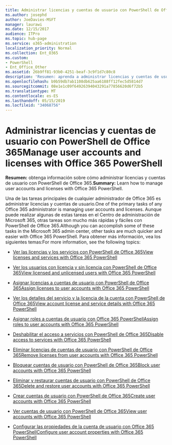 ```yaml
---
title: Administrar licencias y cuentas de usuario con PowerShell de Office 365
ms.author: josephd
author: JoeDavies-MSFT
manager: laurawi
ms.date: 12/15/2017
audience: ITPro
ms.topic: hub-page
ms.service: o365-administration
localization_priority: Normal
ms.collection: Ent_O365
ms.custom:
- PowerShell
- Ent_Office_Other
ms.assetid: 26b9ff81-93b0-4251-beaf-3c9f1d7c80c8
description: 'Resumen: aprenda a administrar licencias y cuentas de usuario con PowerShell de Office 365.'
ms.openlocfilehash: b9b59db7ab1108db625aa6188ff12fec5d5814d7
ms.sourcegitcommit: 08e1e1c09f64926394043291a77856620d6f72b5
ms.translationtype: MT
ms.contentlocale: es-ES
ms.lasthandoff: 05/15/2019
ms.locfileid: "34068756"
---
```

# <a name="manage-user-accounts-and-licenses-with-office-365-powershell"></a><span data-ttu-id="da2a2-103">Administrar licencias y cuentas de usuario con PowerShell de Office 365</span><span class="sxs-lookup"><span data-stu-id="da2a2-103">Manage user accounts and licenses with Office 365 PowerShell</span></span>

 <span data-ttu-id="da2a2-104">**Resumen:** obtenga información sobre cómo administrar licencias y cuentas de usuario con PowerShell de Office 365.</span><span class="sxs-lookup"><span data-stu-id="da2a2-104">**Summary:** Learn how to manage user accounts and licenses with Office 365 PowerShell.</span></span>
  
<span data-ttu-id="da2a2-105">Una de las tareas principales de cualquier administrador de Office 365 es administrar licencias y cuentas de usuario.</span><span class="sxs-lookup"><span data-stu-id="da2a2-105">One of the primary tasks of any Office 365 administrator is managing user accounts and licenses.</span></span> <span data-ttu-id="da2a2-106">Aunque puede realizar algunas de estas tareas en el Centro de administración de Microsoft 365, otras tareas son mucho más rápidas y fáciles con PowerShell de Office 365.</span><span class="sxs-lookup"><span data-stu-id="da2a2-106">Although you can accomplish some of these tasks in the Microsoft 365 admin center, other tasks are much quicker and easier with Office 365 PowerShell.</span></span> <span data-ttu-id="da2a2-107">Para obtener más información, vea los siguientes temas:</span><span class="sxs-lookup"><span data-stu-id="da2a2-107">For more information, see the following topics:</span></span>
  
- [<span data-ttu-id="da2a2-108">Ver las licencias y los servicios con PowerShell de Office 365</span><span class="sxs-lookup"><span data-stu-id="da2a2-108">View licenses and services with Office 365 PowerShell</span></span>](view-licenses-and-services-with-office-365-powershell.md)
    
- [<span data-ttu-id="da2a2-109">Ver los usuarios con licencia y sin licencia con PowerShell de Office 365</span><span class="sxs-lookup"><span data-stu-id="da2a2-109">View licensed and unlicensed users with Office 365 PowerShell</span></span>](view-licensed-and-unlicensed-users-with-office-365-powershell.md)
    
- [<span data-ttu-id="da2a2-110">Asignar licencias a cuentas de usuario con PowerShell de Office 365</span><span class="sxs-lookup"><span data-stu-id="da2a2-110">Assign licenses to user accounts with Office 365 PowerShell</span></span>](assign-licenses-to-user-accounts-with-office-365-powershell.md)
    
- [<span data-ttu-id="da2a2-111">Ver los detalles del servicio y la licencia de la cuenta con PowerShell de Office 365</span><span class="sxs-lookup"><span data-stu-id="da2a2-111">View account license and service details with Office 365 PowerShell</span></span>](view-account-license-and-service-details-with-office-365-powershell.md)
    
- [<span data-ttu-id="da2a2-112">Asignar roles a cuentas de usuario con Office 365 PowerShell</span><span class="sxs-lookup"><span data-stu-id="da2a2-112">Assign roles to user accounts with Office 365 PowerShell</span></span>](assign-roles-to-user-accounts-with-office-365-powershell.md)
    
- [<span data-ttu-id="da2a2-113">Deshabilitar el acceso a servicios con PowerShell de Office 365</span><span class="sxs-lookup"><span data-stu-id="da2a2-113">Disable access to services with Office 365 PowerShell</span></span>](disable-access-to-services-with-office-365-powershell.md)
    
- [<span data-ttu-id="da2a2-114">Eliminar licencias de cuentas de usuario con PowerShell de Office 365</span><span class="sxs-lookup"><span data-stu-id="da2a2-114">Remove licenses from user accounts with Office 365 PowerShell</span></span>](remove-licenses-from-user-accounts-with-office-365-powershell.md)
    
- [<span data-ttu-id="da2a2-115">Bloquear cuentas de usuario con PowerShell de Office 365</span><span class="sxs-lookup"><span data-stu-id="da2a2-115">Block user accounts with Office 365 PowerShell</span></span>](block-user-accounts-with-office-365-powershell.md)
    
- [<span data-ttu-id="da2a2-116">Eliminar y restaurar cuentas de usuario con PowerShell de Office 365</span><span class="sxs-lookup"><span data-stu-id="da2a2-116">Delete and restore user accounts with Office 365 PowerShell</span></span>](delete-and-restore-user-accounts-with-office-365-powershell.md)
    
- [<span data-ttu-id="da2a2-117">Crear cuentas de usuario con PowerShell de Office 365</span><span class="sxs-lookup"><span data-stu-id="da2a2-117">Create user accounts with Office 365 PowerShell</span></span>](create-user-accounts-with-office-365-powershell.md)
    
- [<span data-ttu-id="da2a2-118">Ver cuentas de usuario con PowerShell de Office 365</span><span class="sxs-lookup"><span data-stu-id="da2a2-118">View user accounts with Office 365 PowerShell</span></span>](view-user-accounts-with-office-365-powershell.md)
    
- [<span data-ttu-id="da2a2-119">Configurar las propiedades de la cuenta de usuario con Office 365 PowerShell</span><span class="sxs-lookup"><span data-stu-id="da2a2-119">Configure user account properties with Office 365 PowerShell</span></span>](configure-user-account-properties-with-office-365-powershell.md)
    

